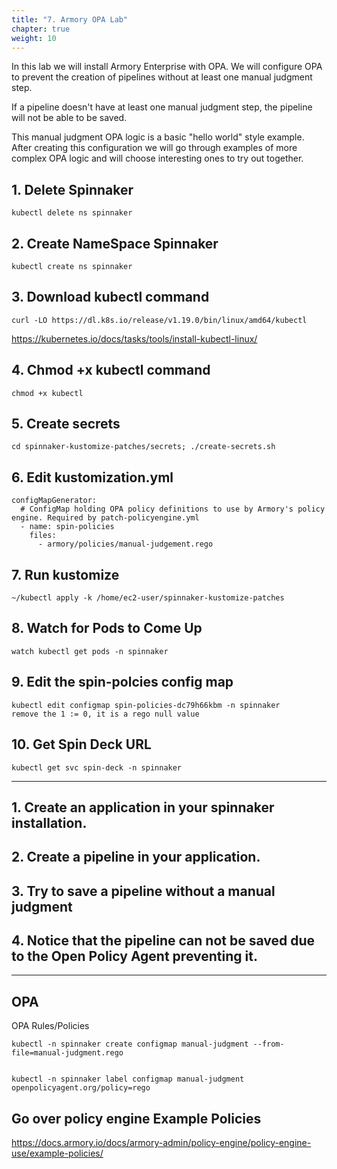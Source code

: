 ```yaml
---
title: "7. Armory OPA Lab"
chapter: true
weight: 10
---
```

In this lab we will install Armory Enterprise with OPA. 
We will configure OPA to prevent the creation of pipelines without at least 
one manual judgment step. 

If a pipeline doesn't have at least one manual judgment step, the pipeline will 
not be able to be saved. 

This manual judgment OPA logic is a basic "hello world" style example. After creating
this configuration we will go through examples of more complex OPA logic and will choose interesting
ones to try out together. 


## 1. Delete Spinnaker
    kubectl delete ns spinnaker


## 2. Create NameSpace Spinnaker
    kubectl create ns spinnaker


## 3. Download kubectl command 
    curl -LO https://dl.k8s.io/release/v1.19.0/bin/linux/amd64/kubectl
https://kubernetes.io/docs/tasks/tools/install-kubectl-linux/

## 4. Chmod +x kubectl command
    chmod +x kubectl


## 5. Create secrets
    cd spinnaker-kustomize-patches/secrets; ./create-secrets.sh



## 6. Edit kustomization.yml
    configMapGenerator:
      # ConfigMap holding OPA policy definitions to use by Armory's policy engine. Required by patch-policyengine.yml
      - name: spin-policies
        files:
          - armory/policies/manual-judgement.rego


## 7. Run kustomize
    ~/kubectl apply -k /home/ec2-user/spinnaker-kustomize-patches


## 8. Watch for Pods to Come Up
    watch kubectl get pods -n spinnaker


## 9. Edit the spin-polcies config map
	kubectl edit configmap spin-policies-dc79h66kbm -n spinnaker
	remove the 1 := 0, it is a rego null value

## 10. Get Spin Deck URL
    kubectl get svc spin-deck -n spinnaker 

----------
## 1. Create an application in your spinnaker installation.

## 2. Create a pipeline in your application.

## 3. Try to save a pipeline without a manual judgment

## 4. Notice that the pipeline can not be saved due to the Open Policy Agent preventing it.

----------
## OPA

OPA Rules/Policies


    kubectl -n spinnaker create configmap manual-judgment --from-file=manual-judgment.rego


    kubectl -n spinnaker label configmap manual-judgment openpolicyagent.org/policy=rego


## Go over policy engine Example Policies

https://docs.armory.io/docs/armory-admin/policy-engine/policy-engine-use/example-policies/


